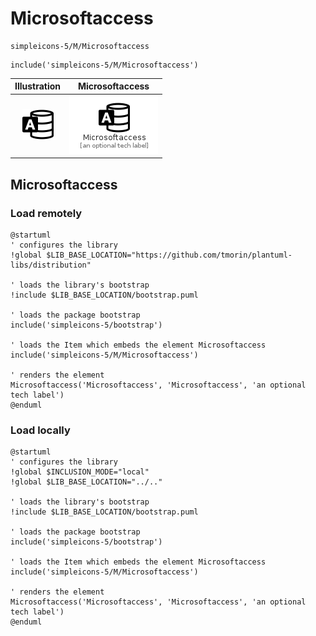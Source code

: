 # Microsoftaccess


```text
simpleicons-5/M/Microsoftaccess
```

```text
include('simpleicons-5/M/Microsoftaccess')
```



| Illustration | Microsoftaccess |
| :---: | :---: |
| ![illustration for Illustration](../../simpleicons-5/M/Microsoftaccess.png) | ![illustration for Microsoftaccess](../../simpleicons-5/M/Microsoftaccess.Local.png) |




## Microsoftaccess

### Load remotely
```plantuml
@startuml
' configures the library
!global $LIB_BASE_LOCATION="https://github.com/tmorin/plantuml-libs/distribution"

' loads the library's bootstrap
!include $LIB_BASE_LOCATION/bootstrap.puml

' loads the package bootstrap
include('simpleicons-5/bootstrap')

' loads the Item which embeds the element Microsoftaccess
include('simpleicons-5/M/Microsoftaccess')

' renders the element
Microsoftaccess('Microsoftaccess', 'Microsoftaccess', 'an optional tech label')
@enduml
```

### Load locally
```plantuml
@startuml
' configures the library
!global $INCLUSION_MODE="local"
!global $LIB_BASE_LOCATION="../.."

' loads the library's bootstrap
!include $LIB_BASE_LOCATION/bootstrap.puml

' loads the package bootstrap
include('simpleicons-5/bootstrap')

' loads the Item which embeds the element Microsoftaccess
include('simpleicons-5/M/Microsoftaccess')

' renders the element
Microsoftaccess('Microsoftaccess', 'Microsoftaccess', 'an optional tech label')
@enduml
```

